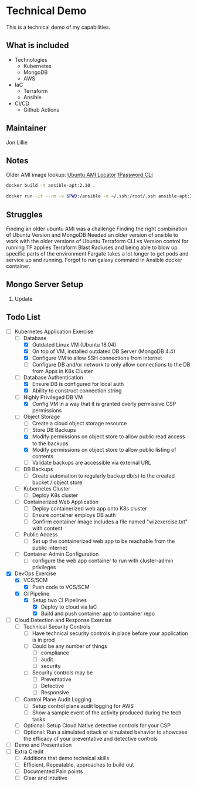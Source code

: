 # Technical Demo

This is a technical demo of my capabilities.

## What is included

- Technologies
  - Kubernetes
  - MongoDB
  - AWS
- IaC
  - Terraform
  - Ansible
- CI/CD
  - Github Actions

## Maintainer

Jon Lillie

## Notes

Older AMI image lookup: [Ubuntu AMI Locator](https://cloud-images.ubuntu.com/locator/ec2/)
[1Password CLI](https://developer.1password.com/docs/cli/shell-plugins/aws/)

```bash
docker build -t ansible-apt:2.10 .
```

```bash
docker run -it --rm -v $PWD:/ansible -v ~/.ssh:/root/.ssh ansible-apt:2.10
```

## Struggles

Finding an older ubuntu AMI was a challenge
Finding the right combination of Ubuntu Version and MongoDB
Needed an older version of ansible to work with the older versions of Ubuntu
Terraform CLI vs Version control for running TF applies
Terraform Blast Radiuses and being able to blow up specific parts of the environment
Fargate takes a lot longer to get pods and service up and running.
Forgot to run galaxy command in Ansible docker container.

## Mongo Server Setup

1. Update

## Todo List

- [ ] Kubernetes Application Exercise
  - [ ] Database
    - [x] Outdated Linux VM (Ubuntu 18.04)
    - [x] On top of VM, installed outdated DB Server (MongoDB 4.4)
    - [x] Configure VM to allow SSH connections from internet
    - [ ] Configure DB and/or network to only allow connections to the DB from Apps in K8s Cluster
  - [ ] Database Authentication
    - [X] Ensure DB is configured for local auth
    - [x] Ability to construct connection string
  - [ ] Highly Privileged DB VM
    - [x] Config VM in a way that it is granted overly permissive CSP permissions
  - [ ] Object Storage
    - [ ] Create a cloud object storage resource
    - [ ] Store DB Backups
    - [x] Modify permissions on object store to allow public read access to the backups
    - [x] Modify permissions on object store to allow public listing of contents
    - [ ] Validate backups are accessible via external URL
  - [ ] DB Backups
    - [ ] Create automation to regularly backup db(s) to the created bucket / object store
  - [ ] Kubernetes Cluster
    - [ ] Deploy K8s cluster
  - [ ] Containerized Web Application
    - [ ] Deploy containerized web app onto K8s cluster
    - [ ] Ensure container employs DB auth
    - [ ] Confirm container image includes a file named "wizexercise.txt" with content
  - [ ] Public Access
    - [ ] Set up the containerized web app to be reachable from the public internet
  - [ ] Container Admin Configuration
    - [ ] configure the web app container to run with cluster-admin privileges
- [X] DevOps Exercise
  - [X] VCS/SCM
    - [X] Push code to VCS/SCM
  - [X] CI Pipeline
    - [X] Setup two CI Pipelines
      - [x] Deploy to cloud via IaC
      - [x] Build and push container app to container repo
- [ ] Cloud Detection and Response Exercise
  - [ ] Technical Security Controls
    - [ ] Have technical security controls in place before your application is in prod
    - [ ] Could be any number of things
      - [ ] compliance
      - [ ] audit
      - [ ] security
    - [ ] Security controls may be
      - [ ] Preventative
      - [ ] Detective
      - [ ] Responsive
  - [ ] Control Plane Audit Logging
    - [ ] Setup control plane audit logging for AWS
    - [ ] Show a sample event of the activity produced during the tech tasks
  - [ ] Optional: Setup Cloud Native detective controls for your CSP
  - [ ] Optional: Run a simulated attack or simulated behavior to showcase the efficacy of your preventative and detective controls
- [ ] Demo and Presentation
- [ ] Extra Credit
  - [ ] Additions that demo technical skills
  - [ ] Efficient, Repeatable, approaches to build out
  - [ ] Documented Pain points
  - [ ] Clear and intuitive
